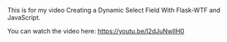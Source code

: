 This is for my video Creating a Dynamic Select Field With Flask-WTF and JavaScript.

You can watch the video here: https://youtu.be/I2dJuNwlIH0
